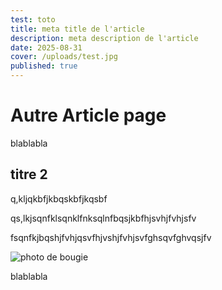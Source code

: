 ```yaml
---
test: toto
title: meta title de l'article
description: meta description de l'article
date: 2025-08-31
cover: /uploads/test.jpg
published: true
---
```


# Autre Article page

blablabla

## titre 2

q,kljqkbfjkbqskbfjkqsbf

qs,lkjsqnfklsqnklfnksqlnfbqsjkbfhjsvhjfvhjsfv

fsqnfkjbqshjfvhjqsvfhjvshjfvhjsvfghsqvfghvqsjfv

![photo de bougie](/cocooning-img-1.png)

blablabla
